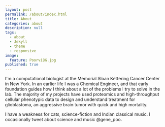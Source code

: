 ```yaml
---
layout: post
permalink: /about/index.html
title: About
categories: about
description: null
tags:
  - about
  - Jekyll
  - theme
  - responsive
image:
  feature: PoorviBG.jpg
published: true
---
```

 
I'm a computational biologist at the Memorial Sloan Kettering Cancer Center in New York. In an earlier life I was a Chemical Engineer, and that early foundation guides how I think about a lot of the problems I try to solve in the lab. The majority of my projects have used proteomics and high-throughput cellular phenotypic data to design and understand treatment for glioblastoma, an aggressive brain tumor with quick and high mortality. 

I have a weakness for cats, science-fiction and Indian classical music. I occasionally tweet about science and music @gene_poo.
